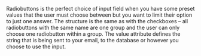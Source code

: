 Radiobuttons is the perfect choice of input field when you have some preset values that the user must choose between but you want to limit their option to just one answer. The structure is the same as with the checkboxes – all radiobuttons with the same name are one group and the user can only choose one radiobutton within a group. The value attribute defines the string that is being sent to your email, to the database or however you choose to use the input.